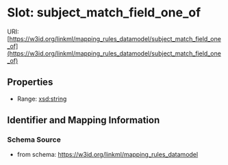 # Slot: subject_match_field_one_of

URI: [https://w3id.org/linkml/mapping_rules_datamodel/subject_match_field_one_of](https://w3id.org/linkml/mapping_rules_datamodel/subject_match_field_one_of)



<!-- no inheritance hierarchy -->


## Properties

 * Range: [xsd:string](http://www.w3.org/2001/XMLSchema#string)



## Identifier and Mapping Information







### Schema Source


* from schema: https://w3id.org/linkml/mapping_rules_datamodel



